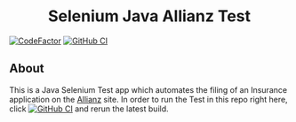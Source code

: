<h1 align="center">Selenium Java Allianz Test</h1>

<a href="https://www.codefactor.io/repository/github/paajake/selenium-allianz-tests"><img src="https://www.codefactor.io/repository/github/paajake/selenium-allianz-tests/badge" alt="CodeFactor" /></a>
<a href="https://github.com/paajake/selenium-allianz-tests/actions?query=workflow%3A%22Selenium+Java+CI%22"><img src="https://github.com/paajake/selenium-allianz-tests/workflows/Selenium%20Java%20CI/badge.svg" alt="GitHub CI" /></a>

## About

<p>
This is a Java Selenium Test app which automates the filing of an Insurance application on the <a href="https://hausrat.allianz.de/">Allianz</a> site.
In order to run the Test in this repo right here, click <a href="https://github.com/paajake/selenium-allianz-tests/actions?query=workflow%3A%22Selenium+Java+CI%22"><img src="https://github.com/paajake/selenium-allianz-tests/workflows/Selenium%20Java%20CI/badge.svg" alt="GitHub CI" /></a>
 and rerun the latest build.
</p>